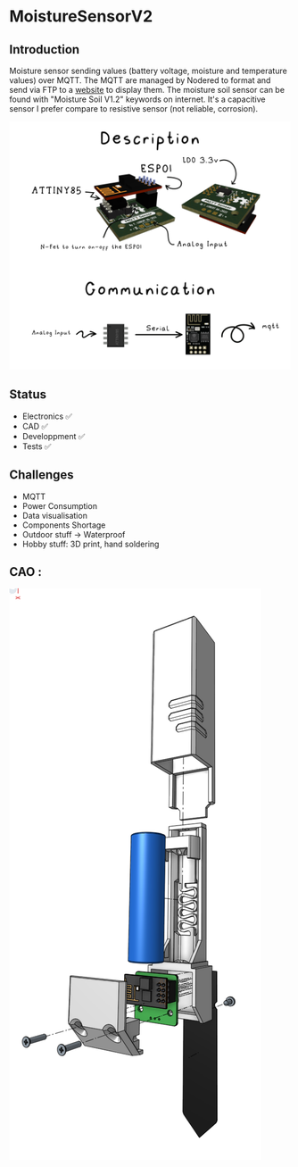 # MoistureSensorV2

## Introduction
Moisture sensor sending values (battery voltage, moisture and temperature values) over MQTT. The MQTT are managed by Nodered to format and send via FTP to a [website](http://cybergarden.xyz/chart.html) to display them. The moisture soil sensor can be found with "Moisture Soil V1.2" keywords on internet. It's a capacitive sensor I prefer compare to resistive sensor (not reliable, corrosion).

![Moisture Sensor V2 - Enclosure CAD](https://github.com/MrCybernetic/MoistureSensorV2/blob/main/img/explanation.png?raw=true)

## Status

 - Electronics ✅
 - CAD ✅
 - Developpment ✅
 - Tests ✅

## Challenges
- MQTT
- Power Consumption
- Data visualisation
- Components Shortage
- Outdoor stuff -> Waterproof
- Hobby stuff: 3D print, hand soldering

## CAO :
![Moisture Sensor V2 - Enclosure CAD](https://github.com/MrCybernetic/MoistureSensorV2/blob/main/img/CAO.png?raw=true)


